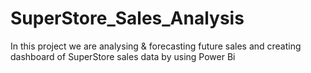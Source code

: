 # SuperStore_Sales_Analysis
In this project we are analysing & forecasting future sales and creating dashboard of SuperStore sales data by using Power Bi
